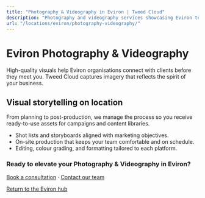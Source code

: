 ```yaml
---
title: "Photography & Videography in Eviron | Tweed Cloud"
description: "Photography and videography services showcasing Eviron teams, products, and places."
url: "/locations/eviron/photography-videography/"
---
```


# Eviron Photography & Videography

High-quality visuals help Eviron organisations connect with clients before they meet you. Tweed Cloud captures imagery that reflects the spirit of your business.

## Visual storytelling on location

From planning to post-production, we manage the process so you receive ready-to-use assets for campaigns and content libraries.

- Shot lists and storyboards aligned with marketing objectives.
- On-site production that keeps your team comfortable and on schedule.
- Editing, colour grading, and formatting tailored to each platform.

### Ready to elevate your Photography & Videography in Eviron?

[Book a consultation](/consultation/) · [Contact our team](/contact/)

[Return to the Eviron hub](/locations/eviron/)
